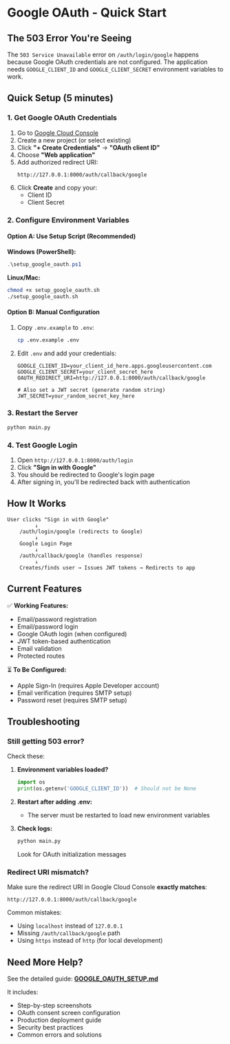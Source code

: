 
# Google OAuth - Quick Start

## The 503 Error You're Seeing

The `503 Service Unavailable` error on `/auth/login/google` happens because Google OAuth credentials are not configured. The application needs `GOOGLE_CLIENT_ID` and `GOOGLE_CLIENT_SECRET` environment variables to work.

## Quick Setup (5 minutes)

### 1. Get Google OAuth Credentials

1. Go to [Google Cloud Console](https://console.cloud.google.com/apis/credentials)
2. Create a new project (or select existing)
3. Click **"+ Create Credentials"** → **"OAuth client ID"**
4. Choose **"Web application"**
5. Add authorized redirect URI:
   ```
   http://127.0.0.1:8000/auth/callback/google
   ```
6. Click **Create** and copy your:
   - Client ID
   - Client Secret

### 2. Configure Environment Variables

#### Option A: Use Setup Script (Recommended)

**Windows (PowerShell):**
```powershell
.\setup_google_oauth.ps1
```

**Linux/Mac:**
```bash
chmod +x setup_google_oauth.sh
./setup_google_oauth.sh
```

#### Option B: Manual Configuration

1. Copy `.env.example` to `.env`:
   ```bash
   cp .env.example .env
   ```

2. Edit `.env` and add your credentials:
   ```env
   GOOGLE_CLIENT_ID=your_client_id_here.apps.googleusercontent.com
   GOOGLE_CLIENT_SECRET=your_client_secret_here
   OAUTH_REDIRECT_URI=http://127.0.0.1:8000/auth/callback/google
   
   # Also set a JWT secret (generate random string)
   JWT_SECRET=your_random_secret_key_here
   ```

### 3. Restart the Server

```bash
python main.py
```

### 4. Test Google Login

1. Open `http://127.0.0.1:8000/auth/login`
2. Click **"Sign in with Google"**
3. You should be redirected to Google's login page
4. After signing in, you'll be redirected back with authentication

## How It Works

```
User clicks "Sign in with Google"
         ↓
    /auth/login/google (redirects to Google)
         ↓
    Google Login Page
         ↓
    /auth/callback/google (handles response)
         ↓
    Creates/finds user → Issues JWT tokens → Redirects to app
```

## Current Features

✅ **Working Features:**
- Email/password registration
- Email/password login  
- Google OAuth login (when configured)
- JWT token-based authentication
- Email validation
- Protected routes

⏳ **To Be Configured:**
- Apple Sign-In (requires Apple Developer account)
- Email verification (requires SMTP setup)
- Password reset (requires SMTP setup)

## Troubleshooting

### Still getting 503 error?

Check these:

1. **Environment variables loaded?**
   ```python
   import os
   print(os.getenv('GOOGLE_CLIENT_ID'))  # Should not be None
   ```

2. **Restart after adding .env:**
   - The server must be restarted to load new environment variables

3. **Check logs:**
   ```bash
   python main.py
   ```
   Look for OAuth initialization messages

### Redirect URI mismatch?

Make sure the redirect URI in Google Cloud Console **exactly matches**:
```
http://127.0.0.1:8000/auth/callback/google
```

Common mistakes:
- Using `localhost` instead of `127.0.0.1`
- Missing `/auth/callback/google` path
- Using `https` instead of `http` (for local development)

## Need More Help?

See the detailed guide: **[GOOGLE_OAUTH_SETUP.md](./GOOGLE_OAUTH_SETUP.md)**

It includes:
- Step-by-step screenshots
- OAuth consent screen configuration
- Production deployment guide
- Security best practices
- Common errors and solutions
